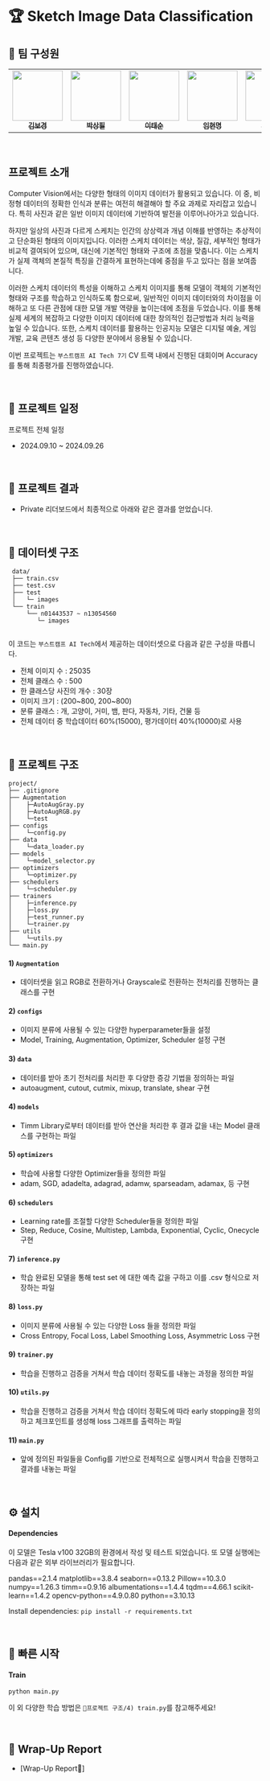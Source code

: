 
# 🏆 Sketch Image Data Classification

## 🥇 팀 구성원
<div align="center">
<table>
  <tr>
    <td align="center"><a href="https://github.com/bogeoung"><img src="https://avatars.githubusercontent.com/u/50127209?v=4?s=100" width="100px;" alt=""/><br /><sub><b>김보경</b></sub><br />
    </td>
        <td align="center"><a href="https://github.com/SangphilPark"><img src="https://avatars.githubusercontent.com/u/81211140?v=4?s=100" width="100px;" alt=""/><br /><sub><b>박상필</b></sub><br />
    </td>
        <td align="center"><a href="https://github.com/LTSGOD"><img src="https://avatars.githubusercontent.com/u/78635028?v=4?s=100" width="100px;" alt=""/><br /><sub><b>이태순</b></sub><br />
    </td>
        <td align="center"><a href="https://github.com/d-a-d-a"><img src="https://avatars.githubusercontent.com/u/109848297?v=4?s=100" width="100px;" alt=""/><br /><sub><b>임현명</b></sub><br />
    </td>
        <td align="center"><a href="https://github.com/CheonJiEun"><img src="https://avatars.githubusercontent.com/u/53997172?v=4?s=100" width="100px;" alt=""/><br /><sub><b>천지은</b></sub><br />
    </td>
  </tr>
</table>
</div>

<br />

## 프로젝트 소개
Computer Vision에서는 다양한 형태의 이미지 데이터가 활용되고 있습니다. 이 중, 비정형 데이터의 정확한 인식과 분류는 여전히 해결해야 할 주요 과제로 자리잡고 있습니다. 특히 사진과 같은 일반 이미지 데이터에 기반하여 발전을 이루어나아가고 있습니다.

하지만 일상의 사진과 다르게 스케치는 인간의 상상력과 개념 이해를 반영하는 추상적이고 단순화된 형태의 이미지입니다. 이러한 스케치 데이터는 색상, 질감, 세부적인 형태가 비교적 결여되어 있으며, 대신에 기본적인 형태와 구조에 초점을 맞춥니다. 이는 스케치가 실제 객체의 본질적 특징을 간결하게 표현하는데에 중점을 두고 있다는 점을 보여줍니다.

이러한 스케치 데이터의 특성을 이해하고 스케치 이미지를 통해 모델이 객체의 기본적인 형태와 구조를 학습하고 인식하도록 함으로써, 일반적인 이미지 데이터와의 차이점을 이해하고 또 다른 관점에 대한 모델 개발 역량을 높이는데에 초점을 두었습니다. 이를 통해 실제 세계의 복잡하고 다양한 이미지 데이터에 대한 창의적인 접근방법과 처리 능력을 높일 수 있습니다. 또한, 스케치 데이터를 활용하는 인공지능 모델은 디지털 예술, 게임 개발, 교육 콘텐츠 생성 등 다양한 분야에서 응용될 수 있습니다.

이번 프로젝트는 `부스트캠프 AI Tech 7기` CV 트랙 내에서 진행된 대회이며 Accuracy를 통해 최종평가를 진행하였습니다.

<br />

## 📅 프로젝트 일정
프로젝트 전체 일정

- 2024.09.10 ~ 2024.09.26

<br />

## 🥈 프로젝트 결과
- Private 리더보드에서 최종적으로 아래와 같은 결과를 얻었습니다.

<br />

## 🥉 데이터셋 구조
```
 data/
 ├── train.csv
 ├── test.csv
 ├── test
 │   └─ images
 └── train
     └── n01443537 ~ n13054560
        └─ images
 
```
이 코드는 `부스트캠프 AI Tech`에서 제공하는 데이터셋으로 다음과 같은 구성을 따릅니다. 
- 전체 이미지 수 : 25035
- 전체 클래스 수 : 500
- 한 클래스당 사진의 개수 : 30장 
- 이미지 크기 : (200~800, 200~800)
- 분류 클래스 : 개, 고양이, 거미, 뱀, 판다, 자동차, 기타, 건물 등
- 전체 데이터 중 학습데이터 60%(15000), 평가데이터 40%(10000)로 사용

<br />

## 🥉 프로젝트 구조
```
project/
├── .gitignore
├── Augmentation
│    ├─AutoAugGray.py
│    ├─AutoAugRGB.py
│    └─test
├── configs
│    └─config.py
├── data
│    └─data_loader.py
├── models
│    └─model_selector.py
├── optimizers
│    └─optimizer.py
├── schedulers
│    └─scheduler.py
├── trainers
│    ├─inference.py
│    ├─loss.py
│    ├─test_runner.py
│    └─trainer.py
├── utils
│    └─utils.py
└── main.py
```

#### 1) `Augmentation`
- 데이터셋을 읽고 RGB로 전환하거나 Grayscale로 전환하는 전처리를 진행하는 클래스를 구현
#### 2) `configs`
- 이미지 분류에 사용될 수 있는 다양한 hyperparameter들을 설정
- Model, Training, Augmentation, Optimizer, Scheduler 설정 구현
#### 3) `data`
- 데이터를 받아 초기 전처리를 처리한 후 다양한 증강 기법을 정의하는 파일 
- autoaugment, cutout, cutmix, mixup, translate, shear 구현
#### 4) `models`
- Timm Library로부터 데이터를 받아 연산을 처리한 후 결과 값을 내는 Model 클래스를 구현하는 파일 
#### 5) `optimizers`
- 학습에 사용할 다양한 Optimizer들을 정의한 파일
- adam, SGD, adadelta, adagrad, adamw, sparseadam, adamax, 등 구현
#### 6) `schedulers`
- Learning rate를 조절할 다양한 Scheduler들을 정의한 파일
- Step, Reduce, Cosine, Multistep, Lambda, Exponential, Cyclic, Onecycle 구현
#### 7) `inference.py`
- 학습 완료된 모델을 통해 test set 에 대한 예측 값을 구하고 이를 .csv 형식으로 저장하는 파일 
#### 8) `loss.py`
- 이미지 분류에 사용될 수 있는 다양한 Loss 들을 정의한 파일
- Cross Entropy, Focal Loss, Label Smoothing Loss, Asymmetric Loss 구현
#### 9) `trainer.py`
- 학습을 진행하고 검증을 거쳐서 학습 데이터 정확도를 내놓는 과정을 정의한 파일
#### 10) `utils.py`
- 학습을 진행하고 검증을 거쳐서 학습 데이터 정확도에 따라 early stopping을 정의하고 체크포인트를 생성해 loss 그래프를 출력하는 파일
#### 11) `main.py`
- 앞에 정의된 파일들을 Config를 기반으로 전체적으로 실행시켜서 학습을 진행하고 결과를 내놓는 파일

<br />

## ⚙️ 설치

#### Dependencies
이 모델은 Tesla v100 32GB의 환경에서 작성 및 테스트 되었습니다.
또 모델 실행에는 다음과 같은 외부 라이브러리가 필요합니다.

pandas==2.1.4
matplotlib==3.8.4
seaborn==0.13.2
Pillow==10.3.0
numpy==1.26.3
timm==0.9.16
albumentations==1.4.4
tqdm==4.66.1
scikit-learn==1.4.2
opencv-python==4.9.0.80
python==3.10.13

Install dependencies: `pip install -r requirements.txt`

<br />

## 🚀 빠른 시작
#### Train
`python main.py`

이 외 다양한 학습 방법은 `🥉프로젝트 구조/4) train.py`를 참고해주세요!

<br />

## 🏅 Wrap-Up Report   
- [Wrap-Up Report👑]
